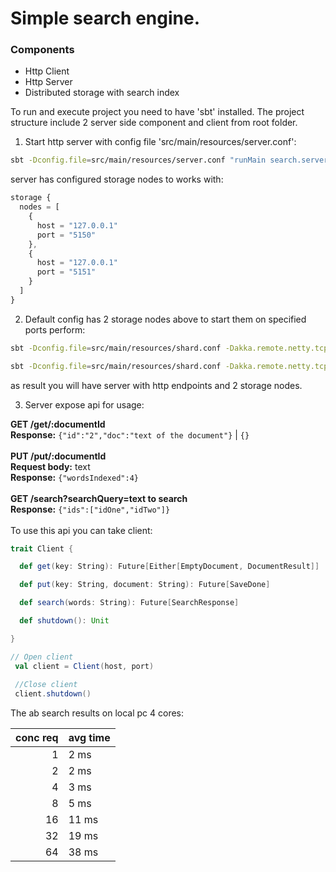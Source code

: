 # Simple search engine.

### Components
- Http Client
- Http Server
- Distributed storage with search index

To run and execute project you need to have 'sbt' installed. The project structure include 2 server side component and client from root folder.
1. Start http server with config file 'src/main/resources/server.conf': 
```bash
sbt -Dconfig.file=src/main/resources/server.conf "runMain search.server.Server"
```
server has configured storage nodes to works with:

```js
storage {
  nodes = [
    {
      host = "127.0.0.1"
      port = "5150"
    },
    {
      host = "127.0.0.1"
      port = "5151"
    }
  ]
}
```
2. Default config has 2 storage nodes above to start them on specified ports perform:

```bash
sbt -Dconfig.file=src/main/resources/shard.conf -Dakka.remote.netty.tcp.port=5150 "runMain search.shard.Shard"
```
```bash
sbt -Dconfig.file=src/main/resources/shard.conf -Dakka.remote.netty.tcp.port=5151 "runMain search.shard.Shard"
```
as result you will have server with http endpoints and 2 storage nodes.

3. Server expose api for usage:

**GET /get/:documentId**<br />
**Response:** `{"id":"2","doc":"text of the document"}` | `{}`<br /><br />
**PUT /put/:documentId**<br />
**Request body:** text <br />
**Response:** `{"wordsIndexed":4}`<br /><br />
**GET /search?searchQuery=text to search**<br />
**Response:** `{"ids":["idOne","idTwo"]}`<br /><br />
To use this api you can take client:
```scala
trait Client {

  def get(key: String): Future[Either[EmptyDocument, DocumentResult]]

  def put(key: String, document: String): Future[SaveDone]

  def search(words: String): Future[SearchResponse]

  def shutdown(): Unit

}

// Open client
 val client = Client(host, port) 
 
 //Close client
 client.shutdown()
```

The ab search results on local pc 4 cores:

|conc req   |avg time|
|---------:|-----|
|1         | 2 ms |
|2         | 2 ms |
|4         | 3 ms |
|8         | 5 ms |
|16        | 11 ms |
|32        | 19 ms |
|64        | 38 ms |


